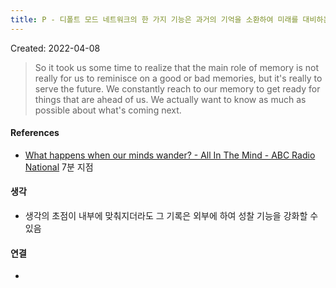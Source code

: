 ```yaml
---
title: P - 디폴트 모드 네트워크의 한 가지 기능은 과거의 기억을 소환하여 미래를 대비하는 것
---
```


Created: 2022-04-08

>So it took us some time to realize that the main role of memory is not really for us to reminisce on a good or bad memories, but it's really to serve the future. We constantly reach to our memory to get ready for things that are ahead of us. We actually want to know as much as possible about what's coming next. 

#### References
- [What happens when our minds wander? - All In The Mind - ABC Radio National](https://www.abc.net.au/radionational/programs/allinthemind/mindwandering-why-we-do-it-and-the-benefits/13823286) 7분 지점

#### 생각
- 생각의 초점이 내부에 맞춰지더라도 그 기록은 외부에 하여 성찰 기능을 강화할 수 있음

#### 연결
- 